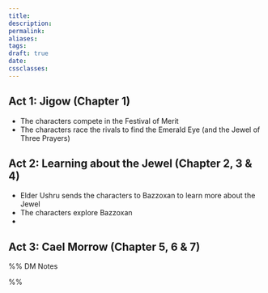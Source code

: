 ```yaml
---
title: 
description: 
permalink: 
aliases: 
tags: 
draft: true
date: 
cssclasses:
---
```

## Act 1: Jigow (Chapter 1)

- The characters compete in the Festival of Merit
- The characters race the rivals to find the Emerald Eye (and the Jewel of Three Prayers)

## Act 2: Learning about the Jewel (Chapter 2, 3 & 4)

- Elder Ushru sends the characters to Bazzoxan to learn more about the Jewel
- The characters explore Bazzoxan 
- 

## Act 3: Cael Morrow (Chapter 5, 6 & 7)



%% DM Notes



%%
